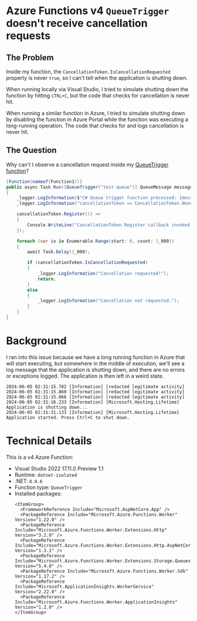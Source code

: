# Azure Functions v4 `QueueTrigger` doesn't receive cancellation requests

## The Problem

Inside my function, the `CancellationToken.IsCancellationRequested` property is never `true`, so I can't tell when the application is shutting down.

When running locally via Visual Studio, I tried to simulate shutting down the function by hitting `CTRL+C`, but the code that checks for cancellation is never hit.

When running a similar function in Azure, I tried to simulate shutting down by disabling the function in Azure Portal while the function was executing a long-running operation. The code that checks for and logs cancellation is never hit.

## The Question

Why can't I observe a cancellation request inside my [QueueTrigger function](https://github.com/jonsagara/AzureFunctionQueueTriggerCancellationTokenTest/blob/bf25afb42ef25006145e6d7cdd9916a7ebb2bef0/src/AzureFunctionQueueTriggerCancellationTokenTest/Function1.cs#L17)?

```csharp
[Function(nameof(Function1))]
public async Task Run([QueueTrigger("test-queue")] QueueMessage message, CancellationToken cancellationToken)
{
    _logger.LogInformation($"C# Queue trigger function processed: {message.MessageText}");
    _logger.LogInformation("cancellationToken == CancellationToken.None? {IsEqual}", cancellationToken == CancellationToken.None);

    cancellationToken.Register(() =>
    {
        Console.WriteLine("CancellationToken Register callback invoked.");
    });

    foreach (var ix in Enumerable.Range(start: 0, count: 1_000))
    {
        await Task.Delay(1_000);

        if (cancellationToken.IsCancellationRequested)
        {
            _logger.LogInformation("Cancellation requested!");
            return;
        }
        else
        {
            _logger.LogInformation("Cancellation not requested.");
        }
    }
}
```

# Background

I ran into this issue because we have a long running function in Azure that will start executing, but somewhere in the middle of execution, we'll see a log message that the application is shutting down, and there are no errors or exceptions logged. The application is then left in a weird state.

```
2024-06-05 02:31:15.782 [Information] [redacted legitimate activity]
2024-06-05 02:31:15.860 [Information] [redacted legitimate activity]
2024-06-05 02:31:15.866 [Information] [redacted legitimate activity]
2024-06-05 02:31:16.233 [Information] [Microsoft.Hosting.Lifetime] Application is shutting down...
2024-06-05 02:31:31.133 [Information] [Microsoft.Hosting.Lifetime] Application started. Press Ctrl+C to shut down.
```

# Technical Details

This is a v4 Azure Function:
- Visual Studio 2022 17.11.0 Preview 1.1
- Runtime: `dotnet-isolated`
- .NET: `8.0.6`
- Function type: `QueueTrigger`
- Installed packages:
  ```
  <ItemGroup>
	<FrameworkReference Include="Microsoft.AspNetCore.App" />
	<PackageReference Include="Microsoft.Azure.Functions.Worker" Version="1.22.0" />
	<PackageReference Include="Microsoft.Azure.Functions.Worker.Extensions.Http" Version="3.2.0" />
	<PackageReference Include="Microsoft.Azure.Functions.Worker.Extensions.Http.AspNetCore" Version="1.3.1" />
	<PackageReference Include="Microsoft.Azure.Functions.Worker.Extensions.Storage.Queues" Version="5.4.0" />
	<PackageReference Include="Microsoft.Azure.Functions.Worker.Sdk" Version="1.17.2" />
	<PackageReference Include="Microsoft.ApplicationInsights.WorkerService" Version="2.22.0" />
	<PackageReference Include="Microsoft.Azure.Functions.Worker.ApplicationInsights" Version="1.2.0" />
  </ItemGroup>
  ```
